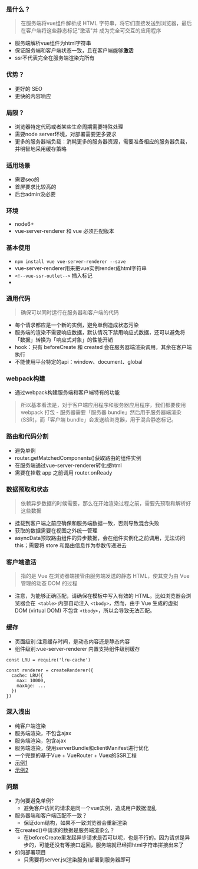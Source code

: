 ### 是什么？
> 在服务端将vue组件解析成 HTML 字符串，将它们直接发送到浏览器，最后在客户端将这些静态标记"激活"并 成为完全可交互的应用程序

- 服务端解析vue组件为html字符串
- 保证服务端和客户端状态一致，且在客户端能够**激活**
- ssr不代表完全在服务端渲染完所有

### 优势？
- 更好的 SEO
- 更快的内容响应

### 局限？
- 浏览器特定代码或者某些生命周期需要特殊处理
- 需要node server环境，对部署需要更多要求
- 更多的服务器端负载：消耗更多的服务器资源，需要准备相应的服务器负载，并明智地采用缓存策略

### 适用场景
- 需要seo的
- 首屏要求比较高的
- 后台admin没必要

### 环境
- node6+
- vue-server-renderer 和 vue 必须匹配版本

### 基本使用
- `npm install vue vue-server-renderer --save`
- vue-server-renderer用来把vue实例render成html字符串
- `<!--vue-ssr-outlet-->` 插入标记
- 

### 通用代码
> 确保可以同时运行在服务器和客户端的代码

- 每个请求都应是一个新的实例，避免单例造成状态污染
- 服务端的渲染不需要响应数据，默认情况下禁用响应式数据，还可以避免将「数据」转换为「响应式对象」的性能开销
- hook：只有 beforeCreate 和 created 会在服务器端渲染调用，其余在客户端执行
- 不能使用平台特定的api：window、document、global

### webpack构建
- 通过webpack构建服务端和客户端特有的功能
>所以基本看法是，对于客户端应用程序和服务器应用程序，我们都要使用 webpack 打包 - 服务器需要「服务器 bundle」然后用于服务器端渲染(SSR)，而「客户端 bundle」会发送给浏览器，用于混合静态标记。

### 路由和代码分割
- 避免单例
- router.getMatchedComponents()获取路由的组件实例
- 在服务端通过vue-server-renderer转化成html
- 需要在挂载 app 之前调用 router.onReady

### 数据预取和状态
> 依赖异步数据的时候需要，那么在开始渲染过程之前，需要先预取和解析好这些数据

- 挂载到客户端之前应确保和服务端数据一致，否则导致混合失败
- 获取的数据需要在视图之外统一管理
- asyncData预取路由组件的异步数据，会在组件实例化之前调用，无法访问this；需要将 store 和路由信息作为参数传递进去

### 客户端激活
> 指的是 Vue 在浏览器端接管由服务端发送的静态 HTML，使其变为由 Vue 管理的动态 DOM 的过程

- 注意，为能够正确匹配，请确保在模板中写入有效的 HTML。比如浏览器会浏览器会在` <table>` 内部自动注入 `<tbody>`，然而，由于 Vue 生成的虚拟 DOM (virtual DOM) 不包含 `<tbody>`，所以会导致无法匹配。

### 缓存
- 页面级别:注意缓存时间，是动态内容还是静态内容
- 组件级别:vue-server-renderer 内置支持组件级别缓存

```
const LRU = require('lru-cache')

const renderer = createRenderer({
  cache: LRU({
    max: 10000,
    maxAge: ...
  })
})
```

### 深入浅出
- 纯客户端渲染
- 服务端渲染，不包含ajax
- 服务端渲染，包含ajax
- 服务端渲染，使用serverBundle和clientManifest进行优化
- 一个完整的基于Vue + VueRouter + Vuex的SSR工程
- [示例1](https://github.com/tiandashu/vue-ssr-lessons)
- [示例2](https://github.com/leocoder351/vue-ssr-demo)


### 问题
- 为何要避免单例?
    + 避免客户访问的请求是同一个vue实例，造成用户数据混乱
- 服务器端和客户端匹配不一致？
    + 保证dom结构，如果不一致浏览器会重新渲染
- 在created()中请求的数据是服务端渲染么？
    + 在beforeCreate里发起异步请求是否可以呢，也是不行的。因为请求是异步的，可能还没有等接口返回，服务端就已经把html字符串拼接出来了
- 如何部署项目
    + 只需要将server.js(渲染服务)部署到服务器即可